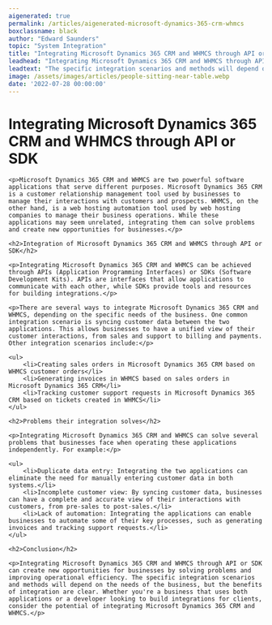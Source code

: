```yaml
---
aigenerated: true
permalink: /articles/aigenerated-microsoft-dynamics-365-crm-whmcs
boxclassname: black
author: "Edward Saunders"
topic: "System Integration"
title: "Integrating Microsoft Dynamics 365 CRM and WHMCS through API or SDK"
leadhead: "Integrating Microsoft Dynamics 365 CRM and WHMCS through API or SDK can create new opportunities for businesses by solving problems and improving operational efficiency"
leadtext: "The specific integration scenarios and methods will depend on the needs of the business, but the benefits of integration are clear. Whether you're a business that uses both applications or a developer looking to build integrations for clients, consider the potential of integrating Microsoft Dynamics 365 CRM and WHMCS."
image: /assets/images/articles/people-sitting-near-table.webp
date: '2022-07-28 00:00:00'
---
```

<div class="arttext">	<h1>Integrating Microsoft Dynamics 365 CRM and WHMCS through API or SDK</h1>
	
	<p>Microsoft Dynamics 365 CRM and WHMCS are two powerful software applications that serve different purposes. Microsoft Dynamics 365 CRM is a customer relationship management tool used by businesses to manage their interactions with customers and prospects. WHMCS, on the other hand, is a web hosting automation tool used by web hosting companies to manage their business operations. While these applications may seem unrelated, integrating them can solve problems and create new opportunities for businesses.</p>
	
	<h2>Integration of Microsoft Dynamics 365 CRM and WHMCS through API or SDK</h2>
	
	<p>Integrating Microsoft Dynamics 365 CRM and WHMCS can be achieved through APIs (Application Programming Interfaces) or SDKs (Software Development Kits). APIs are interfaces that allow applications to communicate with each other, while SDKs provide tools and resources for building integrations.</p>
	
	<p>There are several ways to integrate Microsoft Dynamics 365 CRM and WHMCS, depending on the specific needs of the business. One common integration scenario is syncing customer data between the two applications. This allows businesses to have a unified view of their customer interactions, from sales and support to billing and payments. Other integration scenarios include:</p>
	
	<ul>
		<li>Creating sales orders in Microsoft Dynamics 365 CRM based on WHMCS customer orders</li>
		<li>Generating invoices in WHMCS based on sales orders in Microsoft Dynamics 365 CRM</li>
		<li>Tracking customer support requests in Microsoft Dynamics 365 CRM based on tickets created in WHMCS</li>
	</ul>
	
	<h2>Problems their integration solves</h2>
	
	<p>Integrating Microsoft Dynamics 365 CRM and WHMCS can solve several problems that businesses face when operating these applications independently. For example:</p>
	
	<ul>
		<li>Duplicate data entry: Integrating the two applications can eliminate the need for manually entering customer data in both systems.</li>
		<li>Incomplete customer view: By syncing customer data, businesses can have a complete and accurate view of their interactions with customers, from pre-sales to post-sales.</li>
		<li>Lack of automation: Integrating the applications can enable businesses to automate some of their key processes, such as generating invoices and tracking support requests.</li>
	</ul>
	
	<h2>Conclusion</h2>
	
	<p>Integrating Microsoft Dynamics 365 CRM and WHMCS through API or SDK can create new opportunities for businesses by solving problems and improving operational efficiency. The specific integration scenarios and methods will depend on the needs of the business, but the benefits of integration are clear. Whether you're a business that uses both applications or a developer looking to build integrations for clients, consider the potential of integrating Microsoft Dynamics 365 CRM and WHMCS.</p>
	
</div>